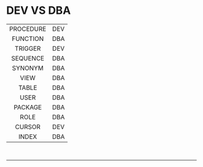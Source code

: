 <h1>DEV VS DBA</h1>



|           |      |
| :-------: | :--: |
| PROCEDURE | DEV  |
| FUNCTION  | DBA  |
|  TRIGGER  | DEV  |
| SEQUENCE  | DBA  |
|  SYNONYM  | DBA  |
|   VIEW    | DBA  |
|   TABLE   | DBA  |
|   USER    | DBA  |
|  PACKAGE  | DBA  |
|   ROLE    | DBA  |
|  CURSOR   | DEV  |
|   INDEX   | DBA  |

<br>

<hr>





